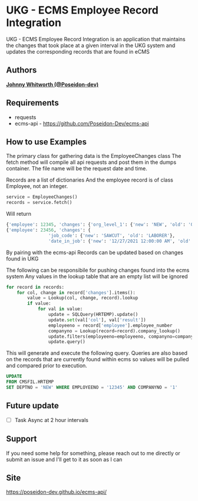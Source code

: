 # UKG - ECMS Employee Record Integration

UKG - ECMS Employee Record Integration is an application that maintains the changes that took place at a given interval in the UKG system and updates the corresponding records that are found in eCMS

## Authors

**[Johnny Whitworth (@Poseidon-dev)](https://github.com/poseidon-dev)** 

## Requirements
- requests
- ecms-api - https://github.com/Poseidon-Dev/ecms-api

## How to use Examples

The primary class for gathering data is the EmployeeChanges class
The fetch method will compile all api requests and post them in the dumps container. 
The file name will be the request date and time. 

Records are a list of dictionaries
And the employee record is of class Employee, not an integer. 

```python
service = EmployeeChanges()
records = service.fetch()
```

Will return
```python
{'employee': 12345, 'changes': {'org_level_1': {'new': 'NEW', 'old': 'OLD'}}}, 
{'employee': 23456, 'changes': {
				'job_code': {'new': 'SAWCUT', 'old': 'LABORER'}, 
                'date_in_job': {'new': '12/27/2021 12:00:00 AM', 'old': '12/1/2021 12:00:00 AM'}}}, 
```


By pairing with the ecms-api
Records can be updated based on changes found in UKG

The following can be responsibile for pushing changes found into the ecms system
Any values in the lookup table that are an empty list will be ignored

```python
for record in records:
    for col, change in record['changes'].items():
        value = Lookup(col, change, record).lookup
        if value:
            for val in value:
                update = SQLQuery(HRTEMP).update()
                update.set(val['col'], val['result'])
                employeeno = record['employee'].employee_number
                companyno = Lookup(record=record).company_lookup()
                update.filters(employeeno=employeeno, companyno=companyno)
                update.query()
```

This will generate and execute the following query. Queries are also based on the records that are currently found within
ecms so values will be pulled and compared prior to execution.

```sql
UPDATE
FROM CMSFIL.HRTEMP
SET DEPTNO = 'NEW' WHERE EMPLOYEENO = '12345' AND COMPANYNO = '1'
```

## Future update
- [ ] Task Async at 2 hour intervals


## Support

If you need some help for something, please reach out to me directly or submit an issue and I'll get to it as soon as I can

## Site

https://poseidon-dev.github.io/ecms-api/
